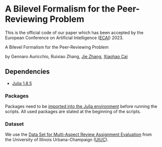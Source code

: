 # A Bilevel Formalism for the Peer-Reviewing Problem

This is the official code of our paper which has been accepted by the European Conference on Artificial Intelligence ([ECAI](https://ecai2023.eu/)) 2023.

A Bilevel Formalism for the Peer-Reviewing Problem

by Gennaro Auricchio, Ruixiao Zhang, [Jie Zhang](https://researchportal.bath.ac.uk/en/persons/jie-zhang), [Xiaohao Cai](https://www.southampton.ac.uk/people/5y65yy/doctor-xiaohao-cai)

## Dependencies

- [Julia 1.8.5](https://julialang.org/downloads/)

### Packages

Packages need to be [imported into the Julia environment](https://doc.cocalc.com/howto/install-julia-package.html) before running the scripts. All used packages are stated at the beginning of the scripts.

### Dataset

We use the [Data Set for Multi-Aspect Review Assignment Evaluation](https://timan.cs.illinois.edu/ir/data/ReviewData.zip) from the University of Illinois Urbana-Champaign ([UIUC](https://illinois.edu/index.html)). 



